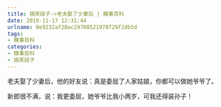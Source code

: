 ```yaml
---
title: 搞笑段子->老夫娶了少妻后 | 糗事百科
date: 2019-11-17 12:31:44
urlname: 0e9232af20ac29700521978f29f2db5d
tags: 
- 糗事百科
categories:
- 糗事百科
- 搞笑段子
---
```

老夫娶了少妻后，他的好友说：真是委屈了人家姑娘，你都可以做她爷爷了。

新郎很不满，说：我更委屈，她爷爷比我小两岁，可我还得装孙子！


